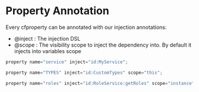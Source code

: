 # Property Annotation

Every cfproperty can be annotated with our injection annotations:

* @inject : The injection DSL
* @scope : The visibility scope to inject the dependency into. By default it injects into variables scope

```javascript
property name="service" inject="id:MyService";

property name="TYPES" inject="id:CustomTypes" scope="this";

property name="roles" inject="id:RoleService:getRoles" scope="instance";
```

